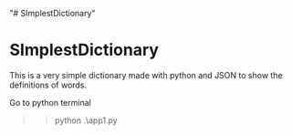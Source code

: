 "# SImplestDictionary" 
# SImplestDictionary

This is a very simple dictionary made with python and JSON to show the definitions of words.

Go to python terminal 
>>python .\app1.py
